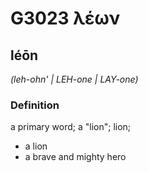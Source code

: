 # G3023 λέων

## léōn

_(leh-ohn' | LEH-one | LAY-one)_

### Definition

a primary word; a "lion"; lion; 

- a lion
- a brave and mighty hero
